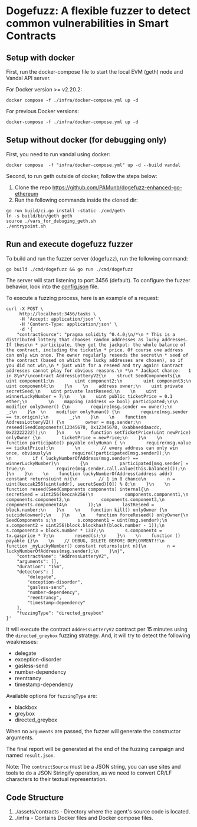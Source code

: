 # Dogefuzz: A flexible fuzzer to detect common vulnerabilities in Smart Contracts

## Setup with docker

First, run the docker-compose file to start the local EVM (geth) node and Vandal API server.

For Docker version >= v2.20.2:

```
docker compose -f ./infra/docker-compose.yml up -d
```

For previous Docker versions:

```
docker-compose -f ./infra/docker-compose.yml up -d
```

## Setup without docker (for debugging only)

First, you need to run vandal using docker: 

```
docker compose  -f "infra/docker-compose.yml" up -d --build vandal
```

Second, to run geth outside of docker, follow the steps below:

1. Clone the repo https://github.com/PAMunb/dogefuzz-enhanced-go-ethereum
2. Run the following commands inside the cloned dir:

```
go run build/ci.go install -static ./cmd/geth
ln -s build/bin/geth geth
source ./vars_for_debuging_geth.sh
./entrypoint.sh
```

## Run and execute dogefuzz fuzzer

To build and run the fuzzer server (dogefuzz), run the following command:

```
go build ./cmd/dogefuzz && go run ./cmd/dogefuzz 
```

The server will start listening to port 3456 (default).
To configure the fuzzer behavior, look into the [config.json](config.json) file.

To execute a fuzzing process, here is an example of a request:

```
curl -X POST \
     http://localhost:3456/tasks \
     -H 'Accept: application/json' \
     -H 'Content-Type: application/json' \
     -d '{
    "contractSource": "pragma solidity ^0.4.0;\n/*\n * This is a distributed lottery that chooses random addresses as lucky addresses. If these\n * participate, they get the jackpot: the whole balance of the contract, including the ticket\n * price. Of course one address can only win once. The owner regularly reseeds the secret\n * seed of the contract (based on which the lucky addresses are chosen), so if you did not win,\n * just wait for a reseed and try again! Contract addresses cannot play for obvious reasons.\n *\n * Jackpot chance:   1 in 8\n*/\ncontract AddressLotteryV2{\n    struct SeedComponents{\n        uint component1;\n        uint component2;\n        uint component3;\n        uint component4;\n    }\n    \n    address owner;\n    uint private secretSeed;\n    uint private lastReseed;\n    \n    uint winnerLuckyNumber = 7;\n    \n    uint public ticketPrice = 0.1 ether;\n        \n    mapping (address => bool) participated;\n\n    modifier onlyOwner() {\n        require(msg.sender == owner);\n        _;\n    }\n  \n    modifier onlyHuman() {\n        require(msg.sender == tx.origin);\n        _;\n    }\n    \n    function AddressLotteryV2() {\n        owner = msg.sender;\n        reseed(SeedComponents(12345678, 0x12345678, 0xabbaeddaacdc, 0x22222222));\n    }\n    \n    function setTicketPrice(uint newPrice) onlyOwner {\n        ticketPrice = newPrice;\n    }\n    \n    function participate() payable onlyHuman { \n        require(msg.value == ticketPrice);\n        \n        // every address can only win once, obviously\n        require(!participated[msg.sender]);\n        \n        if ( luckyNumberOfAddress(msg.sender) == winnerLuckyNumber)\n        {\n            participated[msg.sender] = true;\n            require(msg.sender.call.value(this.balance)());\n        }\n    }\n    \n    function luckyNumberOfAddress(address addr) constant returns(uint n){\n        // 1 in 8 chance\n        n = uint(keccak256(uint(addr), secretSeed)[0]) % 8;\n    }\n    \n    function reseed(SeedComponents components) internal{\n        secretSeed = uint256(keccak256(\n            components.component1,\n            components.component2,\n            components.component3,\n            components.component4\n        ));\n        lastReseed = block.number;\n    }\n    \n    function kill() onlyOwner {\n        suicide(owner);\n    }\n    \n    function forceReseed() onlyOwner{\n        SeedComponents s;\n        s.component1 = uint(msg.sender);\n        s.component2 = uint256(block.blockhash(block.number - 1));\n        s.component3 = block.number * 1337;\n        s.component4 = tx.gasprice * 7;\n        reseed(s);\n    }\n    \n    function () payable {}\n    \n    // DEBUG, DELETE BEFORE DEPLOYMENT!!\n    function _myLuckyNumber() constant returns(uint n){\n        n = luckyNumberOfAddress(msg.sender);\n    }\n}",
    "contractName": "AddressLotteryV2",
    "arguments": [],
    "duration": "15m",
    "detectors": [
        "delegate",
        "exception-disorder",
        "gasless-send",
        "number-dependency",
        "reentrancy",
        "timestamp-dependency"
    ],
    "fuzzingType": "directed_greybox"
}'
```

It will execute the contract `AddressLotteryV2` contract per 15 minutes using the `directed_greybox` fuzzing strategy. And, it will try to detect the following weaknesses:

- delegate
- exception-disorder
- gasless-send
- number-dependency
- reentrancy
- timestamp-dependency

Available options for `fuzzingType` are:

- blackbox
- greybox
- directed_greybox

When no `arguments` are passed, the fuzzer will generate the constructor arguments.

The final report will be generated at the end of the fuzzing campaign and named `result.json`.

Note: The `contractSource` must be a JSON string, you can use sites and tools to do a JSON Stringify operation, as we need to convert CR/LF characters to their textual representation.

## Code Structure

1. ./assets/contracts - Directory where the agent's source code is located.
2. ./infra - Contains Docker files and Docker compose files.
